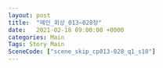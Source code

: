 ```yaml
---
layout: post
title:  "메인_회상_013~028장"
date:   2021-02-18 09:00:00 +0000
categories: Main
Tags: Story Main
SceneCode: ["scene_skip_cp013-028_q1_s10"]
---
```


